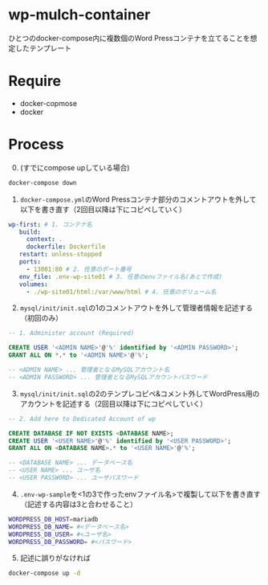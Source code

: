 # wp-mulch-container

ひとつのdocker-compose内に複数個のWord Pressコンテナを立てることを想定したテンプレート

# Require
- docker-copmose
- docker

# Process

0. (すでにcompose upしている場合)
```bash
docker-compose down
```

1. `docker-compose.yml`のWord Pressコンテナ部分のコメントアウトを外して以下を書き直す（2回目以降は下にコピペしていく）
```yml
wp-first: # 1. コンテナ名
   build:
     context: .
     dockerfile: Dockerfile
   restart: unless-stopped
   ports:
     - 13001:80 # 2. 任意のポート番号
   env_file: .env-wp-site01 # 3. 任意のenvファイル名(あとで作成)
   volumes:
     - ./wp-site01/html:/var/www/html # 4. 任意のボリューム名
```

2. `mysql/init/init.sql`の1のコメントアウトを外して管理者情報を記述する（初回のみ）
```sql
-- 1. Administer account (Required)

CREATE USER '<ADMIN NAME>'@'%' identified by '<ADMIN PASSWORD>';
GRANT ALL ON *.* to '<ADMIN NAME>'@'%';

-- <ADMIN NAME> ... 管理者となるMySQLアカウント名
-- <ADMIN PASSWORD> ... 管理者となるMySQLアカウントパスワード
```

3. `mysql/init/init.sql`の2のテンプレコピペ&コメント外してWordPress用のアカウントを記述する（2回目以降は下にコピペしていく）
```sql
-- 2. Add here to Dedicated Account of wp

CREATE DATABASE IF NOT EXISTS <DATABASE NAME>;
CREATE USER '<USER NAME>'@'%' identified by '<USER PASSWORD>';
GRANT ALL ON <DATABASE NAME>.* to '<USER NAME>'@'%';

-- <DATABASE NAME> ... データベース名
-- <USER NAME> ... ユーザ名
-- <USER PASSWORD> ... ユーザパスワード
```

4. `.env-wp-sample`を<1の3で作ったenvファイル名>で複製して以下を書き直す（記述する内容は3と合わせること）
```bash
WORDPRESS_DB_HOST=mariadb
WORDPRESS_DB_NAME= #<データベース名>
WORDPRESS_DB_USER= #<ユーザ名>
WORDPRESS_DB_PASSWORD= #<パスワード>
```

5. 記述に誤りがなければ
```bash
docker-compose up -d
```